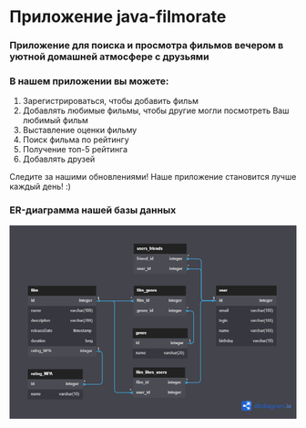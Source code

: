 # Приложение java-filmorate  
### Приложение для поиска и просмотра фильмов вечером в уютной домашней атмосфере с друзьями

### В нашем приложении вы можете:
1. Зарегистрироваться, чтобы добавить фильм
2. Добавлять любимые фильмы, чтобы другие могли посмотреть Ваш любимый фильм
3. Выставление оценки фильму
4. Поиск фильма по рейтингу
5. Получение топ-5 рейтинга
6. Добавлять друзей

Следите за нашими обновлениями! Наше приложение становится лучше каждый день! :)

### ER-диаграмма нашей базы данных
![ER-diagram](src/main/resources/static/ER-diagram.png)